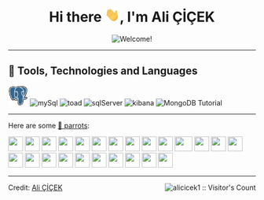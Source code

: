 <div align="center">
   <h1 align="center">Hi there <img src="https://raw.githubusercontent.com/ABSphreak/ABSphreak/master/gifs/Hi.gif" width="30px">, I'm Ali ÇİÇEK</h1>
   <img src="https://64.media.tumblr.com/4b3b0287ca43ce1021340cd692f65f9f/tumblr_mj7iufgKNi1qghl49o1_500.gifv" alt="Welcome!" width="300" />
 </div>

<hr>
 
  ## 🔮 Tools, Technologies and Languages

<p align="left">
   <img src="https://raw.githubusercontent.com/devicons/devicon/master/icons/postgresql/postgresql-original.svg" alt="postgresql" width="40" height="40" />
   <img src="https://pngimg.com/uploads/mysql/mysql_PNG23.png" alt="mySql" width="40" height="40" />
   <img src="https://upload.wikimedia.org/wikipedia/commons/e/ed/Toad-Original_RGB.png" alt="toad" width="40" height="40" />
   <img src="https://www.svgrepo.com/show/303229/microsoft-sql-server-logo.svg" alt="sqlServer" width="40" height="40" />
   <img src="https://mpng.subpng.com/20180802/xcg/kisspng-kibana-elasticsearch-scalable-vector-graphics-logo-elastic-kibana-logo-svg-vector-amp-png-transpare-5b62e40d7ea162.8312868815332075655187.jpg" alt="kibana" width="40" height="40" />
   <img src="https://static.javatpoint.com/mongodb/images/mongodb-tutorial.jpg" class="imageright" alt="MongoDB Tutorial" width="40" height="40" />
</p>

<hr>

Here are some [🦜 parrots](https://cultofthepartyparrot.com):

<div>
    <img src="https://cultofthepartyparrot.com/parrots/hd/sassyparrot.gif" width="30" height="30"/>
    <img src="https://cultofthepartyparrot.com/parrots/hd/dealwithitnowparrot.gif" width="30" height="30"/>
    <img src="https://cultofthepartyparrot.com/parrots/hd/mustacheparrot.gif" width="30" height="30"/>
    <img src="https://cultofthepartyparrot.com/parrots/exceptionallyfastparrot.gif" width="30" height="30"/>
    <img src="https://cultofthepartyparrot.com/flags/hd/turkeyparrot.gif" width="30" height="30"/>
    <img src="https://cultofthepartyparrot.com/parrots/pythonparrot.gif" width="30" height="30"/>
    <img src="https://cultofthepartyparrot.com/parrots/hd/opensourceparrot.gif" width="30" height="30"/>
    <img src="https://cultofthepartyparrot.com/parrots/hd/sidewaysparrot.gif" width="30" height="30"/>
    <img src="https://cultofthepartyparrot.com/parrots/hd/hypnoparrotlight.gif" width="30" height="30"/>
    <img src="https://cultofthepartyparrot.com/parrots/databaseparrot.gif" width="30" height="30"/>
    <img src="https://cultofthepartyparrot.com/parrots/fixparrot.gif" width="36" height="30"/>
    <img src="https://cultofthepartyparrot.com/parrots/hd/laptop_parrot.gif" width="30" height="30"/>
    <img src="https://cultofthepartyparrot.com/parrots/hd/spinningparrot.gif" width="30" height="30"/>
    <img src="https://cultofthepartyparrot.com/parrots/hd/levitationparrot.gif" width="30" height="30"/>
    <img src="https://cultofthepartyparrot.com/parrots/hd/meldparrot.gif" width="30" height="30"/>
    <img src="https://cultofthepartyparrot.com/parrots/hd/covid19parrot.gif" width="30" height="30"/>
    <img src="https://cultofthepartyparrot.com/parrots/hd/headbangingparrot.gif" width="30" height="30"/>
    <img src="https://cultofthepartyparrot.com/parrots/hd/everythingsfineparrot.gif" width="30" height="30"/>
    <img src="https://cultofthepartyparrot.com/parrots/hd/meldparrot.gif" width="30" height="30"/>
    <img src="https://cultofthepartyparrot.com/parrots/hd/pirateparrot.gif" width="30" height="30"/>
    <img src="https://cultofthepartyparrot.com/parrots/hd/footballparrot.gif" width="30" height="30"/>
    <img src="https://cultofthepartyparrot.com/parrots/hd/illuminatiparrot.gif" width="30" height="30"/>
    <img src="https://cultofthepartyparrot.com/parrots/hd/hypnoparrotdark.gif" width="30" height="30"/>
    <img src="https://cultofthepartyparrot.com/parrots/hd/maracasparrot.gif" width="30" height="30"/>
</div>


----
Credit: [Ali ÇİÇEK](https://www.linkedin.com/in/ali-cicek/) <img align="right" src="https://visitor-badge.glitch.me/badge?page_id=alicicek1.visitor-badge" alt="alicicek1 :: Visitor's Count" />
